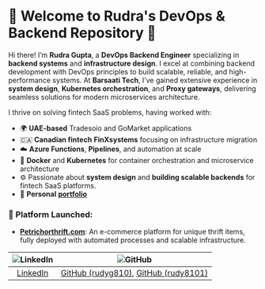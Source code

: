 # 🚀 Welcome to Rudra's DevOps & Backend Repository 🌟

Hi there! I’m **Rudra Gupta**, a **DevOps Backend Engineer** specializing in **backend systems** and **infrastructure design**. I excel at combining backend development with DevOps principles to build scalable, reliable, and high-performance systems. At **Barsaati Tech**, I’ve gained extensive experience in **system design**, **Kubernetes orchestration**, and **Proxy gateways**, delivering seamless solutions for modern microservices architecture.

I thrive on solving fintech SaaS problems, having worked with:
- 🌍 **UAE-based** Tradesoio and GoMarket applications
- 🇨🇦 **Canadian fintech** **FinXsystems** focusing on infrastructure migration
- ☁️ **Azure Functions**, **Pipelines**, and automation at scale
- 🐳 **Docker** and **Kubernetes** for container orchestration and microservice architecture
- ⚙️ Passionate about **system design** and **building scalable backends** for fintech SaaS platforms.
- 🔗 **Personal** [**portfolio**](https://rudra-sde-profile.vercel.app)

### 🚀 Platform Launched:
- **[Petrichorthrift.com](https://petrichorthrift.com)**: An e-commerce platform for unique thrift items, fully deployed with automated processes and scalable infrastructure.

| ![LinkedIn](https://img.shields.io/badge/LinkedIn-%230077B5.svg?style=for-the-badge&logo=linkedin&logoColor=white) | ![GitHub](https://img.shields.io/badge/GitHub-%2312100E.svg?style=for-the-badge&logo=github&logoColor=white) |
|:-----------------------------------:|:------------------------------------:|
| [LinkedIn](https://www.linkedin.com/in/rudra-gupta-dev/) | [GitHub (rudyg810)](https://github.com/rudyg810), [GitHub (rudy8101)](https://github.com/rudy8101) |
